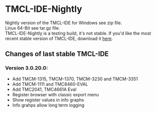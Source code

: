 # TMCL-IDE-Nightly   
Nightly version of the TMCL-IDE for Windows see zip file.  
Linux 64-Bit see tar.gz file.  
TMCL-IDE-Nightly is a testing build, it's not stable. If you'd like the most recent stable version of TMCL-IDE, download it [here](https://www.trinamic.com/support/software/tmcl-ide/).
## Changes of last stable TMCL-IDE
### Version 3.0.20.0:
* Add TMCM-1315, TMCM-1370, TMCM-3230 and TMCM-3351
* Add TMCM-1111 and TMC8460-EVAL
* Add TMC2041, TMC4661A Eval
* Register browser with classic export menu
* Show register values in info graphs
* Info grahps allow long term logging